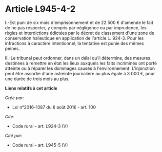 # Article L945-4-2

I.-Est puni de six mois d'emprisonnement et de 22 500 € d'amende le fait de ne pas respecter, y compris par négligence ou par
imprudence, les règles et interdictions édictées par le décret de classement d'une zone de conservation halieutique en
application de l'article L. 924-3. Pour les infractions à caractère intentionnel, la tentative est punie des mêmes peines. 

II.-Le tribunal peut ordonner, dans un délai qu'il détermine, des mesures destinées à remettre en état les lieux auxquels les
faits incriminés ont porté atteinte ou à réparer les dommages causés à l'environnement. L'injonction peut être assortie d'une
astreinte journalière au plus égale à 3 000 €, pour une durée de trois mois au plus.

**Liens relatifs à cet article**

_Créé par_:

  - Loi n°2016-1087 du 8 août 2016 - art. 100

_Cite_:

  - Code rural - art. L924-3 (V)

_Cité par_:

  - Code rural - art. L945-5 (V)
